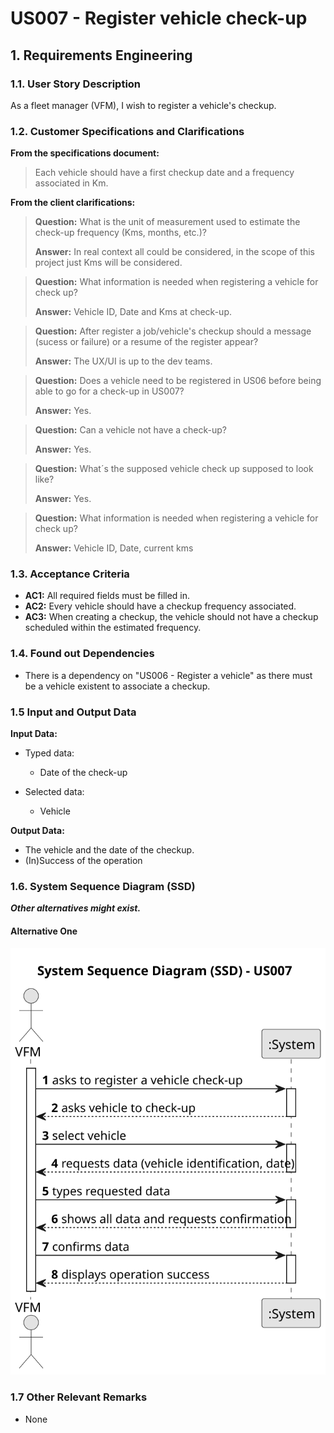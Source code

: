 # US007 - Register vehicle check-up


## 1. Requirements Engineering

### 1.1. User Story Description

As a fleet manager (VFM), I wish to register a vehicle's checkup.

### 1.2. Customer Specifications and Clarifications 

**From the specifications document:**

>	Each vehicle should have a first checkup date and a frequency associated in Km. 

**From the client clarifications:**

> **Question:** What is the unit of measurement used to estimate the check-up frequency (Kms, months, etc.)?
>
> **Answer:** In real context all could be considered, in the scope of this project just Kms will be considered.

> **Question:** What information is needed when registering a vehicle for check up?
>
> **Answer:** Vehicle ID, Date and Kms at check-up.

> **Question:** After register a job/vehicle's checkup should a message (sucess or failure) or a resume of the register appear?
>
> **Answer:** The UX/UI is up to the dev teams.

> **Question:** Does a vehicle need to be registered in US06 before being able to go for a check-up in US007?
> 
> **Answer:** Yes.

> **Question:** Can a vehicle not have a check-up?
>
> **Answer:** Yes.

> **Question:**  What´s the supposed vehicle check up supposed to look like?
>
> **Answer:** Yes.

> **Question:** What information is needed when registering a vehicle for check up?
> 
> **Answer:** Vehicle ID, Date, current kms





### 1.3. Acceptance Criteria

* **AC1:** All required fields must be filled in.
* **AC2:** Every vehicle should have a checkup frequency associated.
* **AC3:** When creating a checkup, the vehicle should not have a checkup scheduled within the estimated frequency. 

### 1.4. Found out Dependencies

* There is a dependency on "US006 - Register a vehicle" as there must be a vehicle existent to associate a checkup.

### 1.5 Input and Output Data

**Input Data:**

* Typed data:
    * Date of the check-up
	
* Selected data:
    * Vehicle

**Output Data:**

* The vehicle and the date of the checkup.
* (In)Success of the operation

### 1.6. System Sequence Diagram (SSD)

**_Other alternatives might exist._**

#### Alternative One

![System Sequence Diagram - Alternative One](svg/us007-system-sequence-diagram-alternative-one.svg)

### 1.7 Other Relevant Remarks

* None